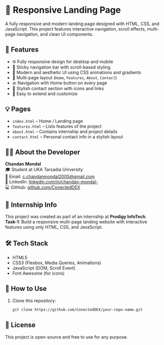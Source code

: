 # 🚀 Responsive Landing Page

A fully responsive and modern landing page designed with HTML, CSS, and JavaScript. This project features interactive navigation, scroll effects, multi-page navigation, and clean UI components.

## 📌 Features

- 🌐 Fully responsive design for desktop and mobile
- 🧭 Sticky navigation bar with scroll-based styling
- 🎨 Modern and aesthetic UI using CSS animations and gradients
- 🔗 Multi-page layout (`Home`, `Features`, `About`, `Contact`)
- 🔙 Navigation with Home button on every page
- 📩 Stylish contact section with icons and links
- 📁 Easy to extend and customize

## 💡 Pages

- `index.html` – Home / Landing page
- `features.html` – Lists features of the project
- `about.html` – Contains internship and project details
- `contact.html` – Personal contact info in a stylish layout

## 👨‍💻 About the Developer

**Chandan Mondal**  
🎓 Student at UKA Tarsadia University  
📧 Email: [c.chandanmondal2005@gmail.com](mailto:c.chandanmondal2005@gmail.com)  
🔗 LinkedIn: [linkedin.com/in/chandan-mondal-](https://www.linkedin.com/in/chandan-mondal-)  
💻 GitHub: [github.com/ConectedDEX](https://github.com/ConectedDEX)

## 🎯 Internship Info

This project was created as part of an internship at **Prodigy InfoTech**.  
**Task-1**: Build a responsive multi-page landing website with interactive features using only HTML, CSS, and JavaScript.


## 🛠️ Tech Stack

- HTML5
- CSS3 (Flexbox, Media Queries, Animations)
- JavaScript (DOM, Scroll Event)
- Font Awesome (for icons)

## 📂 How to Use

1. Clone this repository:
   ```bash
   git clone https://github.com/ConectedDEX/your-repo-name.git

## 📄 License

This project is open-source and free to use for any purpose.

